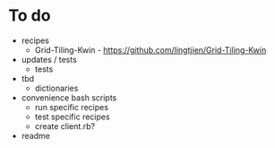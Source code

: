 # To do

- recipes
    - Grid-Tiling-Kwin - https://github.com/lingtjien/Grid-Tiling-Kwin
- updates / tests
    - tests
- tbd
    - dictionaries
- convenience bash scripts
    - run specific recipes
    - test specific recipes
    - create client.rb?
- readme
